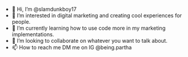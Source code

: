 - 👋 Hi, I’m @slamdunkboy17
- 👀 I’m interested in digital marketing and creating cool experiences for people.
- 🌱 I’m currently learning how to use code more in my marketing implementations.
- 💞️ I’m looking to collaborate on whatever you want to talk about.
- 📫 How to reach me DM me on IG @being.partha
<!---
slamdunkboy17/slamdunkboy17 is a ✨ special ✨ repository because its `README.md` (this file) appears on your GitHub profile.
You can click the Preview link to take a look at your changes.
--->
